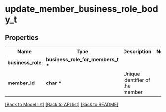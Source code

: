# update_member_business_role_body_t

## Properties
Name | Type | Description | Notes
------------ | ------------- | ------------- | -------------
**business_role** | **business_role_for_members_t \*** |  | 
**member_id** | **char \*** | Unique identifier of the member | 

[[Back to Model list]](../README.md#documentation-for-models) [[Back to API list]](../README.md#documentation-for-api-endpoints) [[Back to README]](../README.md)


